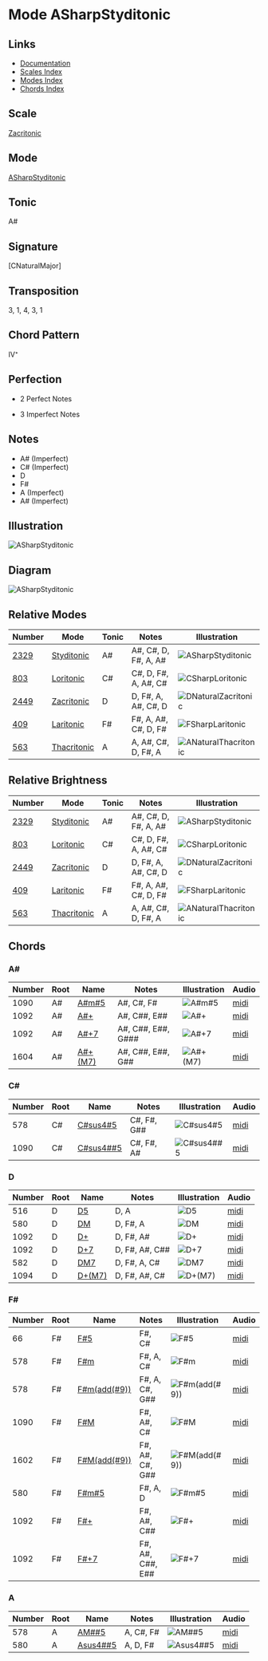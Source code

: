 # Mode ASharpStyditonic

## Links

- [Documentation](README.md)
- [Scales Index](Scales.md)
- [Modes Index](Modes.md)
- [Chords Index](Chords.md)

## Scale

[Zacritonic](ScaleZacritonic.md)

## Mode

[ASharpStyditonic](ModeASharpStyditonic.md)

## Tonic

A#

## Signature

[CNaturalMajor]

## Transposition

3, 1, 4, 3, 1

## Chord Pattern

IV⁺

## Perfection

 - 2 Perfect Notes

 - 3 Imperfect Notes

## Notes

- A# (Imperfect)
- C# (Imperfect)
- D
- F#
- A (Imperfect)
- A# (Imperfect)

## Illustration

![ASharpStyditonic](ModeASharpStyditonic.png)

## Diagram

![ASharpStyditonic](CircleModeASharpStyditonic.png)

## Relative Modes

| Number | Mode | Tonic | Notes | Illustration |
|--------|------|-------|-------|--------------|
| [2329](https://ianring.com/musictheory/scales/2329) | [Styditonic](ModeStyditonic.md) | A# | A#, C#, D, F#, A, A# | ![ASharpStyditonic](ModeASharpStyditonic.png) |
| [803](https://ianring.com/musictheory/scales/803) | [Loritonic](ModeLoritonic.md) | C# | C#, D, F#, A, A#, C# | ![CSharpLoritonic](ModeCSharpLoritonic.png) |
| [2449](https://ianring.com/musictheory/scales/2449) | [Zacritonic](ModeZacritonic.md) | D | D, F#, A, A#, C#, D | ![DNaturalZacritonic](ModeDNaturalZacritonic.png) |
| [409](https://ianring.com/musictheory/scales/409) | [Laritonic](ModeLaritonic.md) | F# | F#, A, A#, C#, D, F# | ![FSharpLaritonic](ModeFSharpLaritonic.png) |
| [563](https://ianring.com/musictheory/scales/563) | [Thacritonic](ModeThacritonic.md) | A | A, A#, C#, D, F#, A | ![ANaturalThacritonic](ModeANaturalThacritonic.png) |
## Relative Brightness

| Number | Mode | Tonic | Notes | Illustration |
|--------|------|-------|-------|--------------|
| [2329](https://ianring.com/musictheory/scales/2329) | [Styditonic](ModeStyditonic.md) | A# | A#, C#, D, F#, A, A# | ![ASharpStyditonic](CircleModeASharpStyditonic.png) |
| [803](https://ianring.com/musictheory/scales/803) | [Loritonic](ModeLoritonic.md) | C# | C#, D, F#, A, A#, C# | ![CSharpLoritonic](CircleModeCSharpLoritonic.png) |
| [2449](https://ianring.com/musictheory/scales/2449) | [Zacritonic](ModeZacritonic.md) | D | D, F#, A, A#, C#, D | ![DNaturalZacritonic](CircleModeDNaturalZacritonic.png) |
| [409](https://ianring.com/musictheory/scales/409) | [Laritonic](ModeLaritonic.md) | F# | F#, A, A#, C#, D, F# | ![FSharpLaritonic](CircleModeFSharpLaritonic.png) |
| [563](https://ianring.com/musictheory/scales/563) | [Thacritonic](ModeThacritonic.md) | A | A, A#, C#, D, F#, A | ![ANaturalThacritonic](CircleModeANaturalThacritonic.png) |

## Chords

### A#

| Number | Root | Name | Notes | Illustration | Audio |
|--------|------|------|-------|--------------|-------|
| 1090 | A# | [A#m#5](ChordASharpMinorSharpFifth.md) | A#, C#, F# | ![A#m#5](ChordASharpMinorSharpFifthRootPosition.png) | [midi](ChordASharpMinorSharpFifthRootPosition.mid) |
| 1092 | A# | [A#+](ChordASharpAugmented.md) | A#, C##, E## | ![A#+](ChordASharpAugmentedRootPosition.png) | [midi](ChordASharpAugmentedRootPosition.mid) |
| 1092 | A# | [A#+7](ChordASharpAugmentedAugmentedSeventh.md) | A#, C##, E##, G### | ![A#+7](ChordASharpAugmentedAugmentedSeventhRootPosition.png) | [midi](ChordASharpAugmentedAugmentedSeventhRootPosition.mid) |
| 1604 | A# | [A#+(M7)](ChordASharpAugmentedMajorSeventh.md) | A#, C##, E##, G## | ![A#+(M7)](ChordASharpAugmentedMajorSeventhRootPosition.png) | [midi](ChordASharpAugmentedMajorSeventhRootPosition.mid) |

### C#

| Number | Root | Name | Notes | Illustration | Audio |
|--------|------|------|-------|--------------|-------|
| 578 | C# | [C#sus4#5](ChordCSharpSuspendedFourthSharpFifth.md) | C#, F#, G## | ![C#sus4#5](ChordCSharpSuspendedFourthSharpFifthRootPosition.png) | [midi](ChordCSharpSuspendedFourthSharpFifthRootPosition.mid) |
| 1090 | C# | [C#sus4##5](ChordCSharpSuspendedFourthDoubleSharpFifth.md) | C#, F#, A# | ![C#sus4##5](ChordCSharpSuspendedFourthDoubleSharpFifthRootPosition.png) | [midi](ChordCSharpSuspendedFourthDoubleSharpFifthRootPosition.mid) |

### D

| Number | Root | Name | Notes | Illustration | Audio |
|--------|------|------|-------|--------------|-------|
| 516 | D | [D5](ChordDNaturalPowerChord.md) | D, A | ![D5](ChordDNaturalPowerChordRootPosition.png) | [midi](ChordDNaturalPowerChordRootPosition.mid) |
| 580 | D | [DM](ChordDNaturalMajor.md) | D, F#, A | ![DM](ChordDNaturalMajorRootPosition.png) | [midi](ChordDNaturalMajorRootPosition.mid) |
| 1092 | D | [D+](ChordDNaturalAugmented.md) | D, F#, A# | ![D+](ChordDNaturalAugmentedRootPosition.png) | [midi](ChordDNaturalAugmentedRootPosition.mid) |
| 1092 | D | [D+7](ChordDNaturalAugmentedAugmentedSeventh.md) | D, F#, A#, C## | ![D+7](ChordDNaturalAugmentedAugmentedSeventhRootPosition.png) | [midi](ChordDNaturalAugmentedAugmentedSeventhRootPosition.mid) |
| 582 | D | [DM7](ChordDNaturalMajorSeventh.md) | D, F#, A, C# | ![DM7](ChordDNaturalMajorSeventhRootPosition.png) | [midi](ChordDNaturalMajorSeventhRootPosition.mid) |
| 1094 | D | [D+(M7)](ChordDNaturalAugmentedMajorSeventh.md) | D, F#, A#, C# | ![D+(M7)](ChordDNaturalAugmentedMajorSeventhRootPosition.png) | [midi](ChordDNaturalAugmentedMajorSeventhRootPosition.mid) |

### F#

| Number | Root | Name | Notes | Illustration | Audio |
|--------|------|------|-------|--------------|-------|
| 66 | F# | [F#5](ChordFSharpPowerChord.md) | F#, C# | ![F#5](ChordFSharpPowerChordRootPosition.png) | [midi](ChordFSharpPowerChordRootPosition.mid) |
| 578 | F# | [F#m](ChordFSharpMinor.md) | F#, A, C# | ![F#m](ChordFSharpMinorRootPosition.png) | [midi](ChordFSharpMinorRootPosition.mid) |
| 578 | F# | [F#m(add(#9))](ChordFSharpMinorAddSharpNinth.md) | F#, A, C#, G## | ![F#m(add(#9))](ChordFSharpMinorAddSharpNinthRootPosition.png) | [midi](ChordFSharpMinorAddSharpNinthRootPosition.mid) |
| 1090 | F# | [F#M](ChordFSharpMajor.md) | F#, A#, C# | ![F#M](ChordFSharpMajorRootPosition.png) | [midi](ChordFSharpMajorRootPosition.mid) |
| 1602 | F# | [F#M(add(#9))](ChordFSharpMajorAddSharpNinth.md) | F#, A#, C#, G## | ![F#M(add(#9))](ChordFSharpMajorAddSharpNinthRootPosition.png) | [midi](ChordFSharpMajorAddSharpNinthRootPosition.mid) |
| 580 | F# | [F#m#5](ChordFSharpMinorSharpFifth.md) | F#, A, D | ![F#m#5](ChordFSharpMinorSharpFifthRootPosition.png) | [midi](ChordFSharpMinorSharpFifthRootPosition.mid) |
| 1092 | F# | [F#+](ChordFSharpAugmented.md) | F#, A#, C## | ![F#+](ChordFSharpAugmentedRootPosition.png) | [midi](ChordFSharpAugmentedRootPosition.mid) |
| 1092 | F# | [F#+7](ChordFSharpAugmentedAugmentedSeventh.md) | F#, A#, C##, E## | ![F#+7](ChordFSharpAugmentedAugmentedSeventhRootPosition.png) | [midi](ChordFSharpAugmentedAugmentedSeventhRootPosition.mid) |

### A

| Number | Root | Name | Notes | Illustration | Audio |
|--------|------|------|-------|--------------|-------|
| 578 | A | [AM##5](ChordANaturalMajorDoubleSharpFifth.md) | A, C#, F# | ![AM##5](ChordANaturalMajorDoubleSharpFifthRootPosition.png) | [midi](ChordANaturalMajorDoubleSharpFifthRootPosition.mid) |
| 580 | A | [Asus4##5](ChordANaturalSuspendedFourthDoubleSharpFifth.md) | A, D, F# | ![Asus4##5](ChordANaturalSuspendedFourthDoubleSharpFifthRootPosition.png) | [midi](ChordANaturalSuspendedFourthDoubleSharpFifthRootPosition.mid) |

